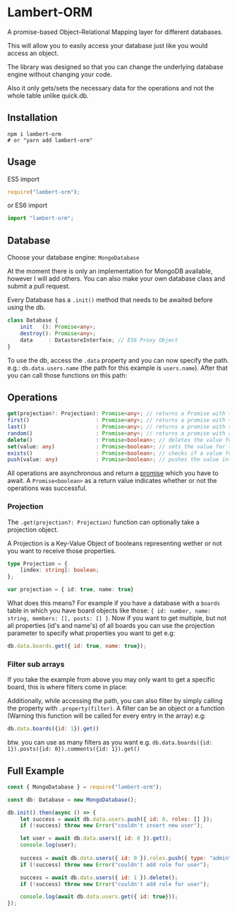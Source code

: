 # Lambert-ORM
A promise-based Object–Relational Mapping layer for different databases.

This will allow you to easily access your database just like you would access an object.

The library was designed so that you can change the underlying database engine without changing your code.

Also it only gets/sets the necessary data for the operations and not the whole table unlike quick.db.

## Installation
```
npm i lambert-orm
# or "yarn add lambert-orm"
```

## Usage
ES5 import

```js
require("lambert-orm");
```
or ES6 import

```js
import "lambert-orm";
```

## Database
Choose your database engine: ``MongoDatabase``

At the moment there is only an implementation for MongoDB available, however I will add others.
You can also make your own database class and submit a pull request.

Every Database has a ``.init()`` method that needs to be awaited before using the db.
```ts
class Database {
    init   (): Promise<any>;
    destroy(): Promise<any>;
    data     : DatastoreInterface; // ES6 Proxy Object
}
```
To use the db, access the ``.data`` property and you can now specify the path.
e.g.: ``db.data.users.name`` (the path for this example is ``users.name``).
After that you can call those functions on this path:

## Operations

```ts
get(projection?: Projection): Promise<any>; // returns a Promise with the value for this path
first()                     : Promise<any>; // returns a promise with the first entry
last()                      : Promise<any>; // returns a promise with the last entry
random()                    : Promise<any>; // returns a promise with a random entry 
delete()                    : Promise<boolean>; // deletes the value for this path
set(value: any)             : Promise<boolean>; // sets the value for this path
exists()                    : Promise<boolean>; // checks if a value for this path exists
push(value: any)            : Promise<boolean>; // pushes the value into the array for this path
```
All operations are asynchronous and return a [promise](https://developer.mozilla.org/docs/Web/JavaScript/Reference/Global_Objects/Promise) which you have to await.
A ``Promise<boolean>`` as a return value indicates whether or not the operations was successful.

### Projection
The ``.get(projection?: Projection)`` function can optionally take a projection object.

A Projection is a Key-Value Object of booleans representing wether or not you want to receive those properties. 
```ts
type Projection = {
    [index: string]: boolean;
};

var projection = { id: true, name: true}
```

What does this means? For example if you have a database with a ``boards`` table in which you have board objects like those: ``{ id: number, name: string, members: [], posts: [] }``. Now if you want to get multiple, but not all properties (id's and name's) of all boards you can use the projection parameter to specify what properties you want to get e.g:
```js
db.data.boards.get({ id: true, name: true});
```

### Filter sub arrays

If you take the example from above you may only want to get a specific board, this is where filters come in place:

Additionally, while accessing the path, you can also filter by simply calling the property with ``.property(filter)``.
A filter can be an object or a function (Warning this function will be called for every entry in the array) e.g:
```js
db.data.boards({id: 1}).get()
```
btw. you can use as many filters as you want e.g. ``db.data.boards({id: 1}).posts({id: 0}).comments({id: 1}).get()``

## Full Example
```js
const { MongoDatabase } = require("lambert-orm");

const db: Database = new MongoDatabase();

db.init().then(async () => {
	let success = await db.data.users.push({ id: 0, roles: [] });
	if (!success) throw new Error("couldn't insert new user");

	let user = await db.data.users({ id: 0 }).get();
	console.log(user);
	
	success = await db.data.users({ id: 0 }).roles.push({ type: "admin", name: "hey", permissions: 2 });
	if (!success) throw new Error("couldn't add role for user");

	success = await db.data.users({ id: 1 }).delete();
	if (!success) throw new Error("couldn't add role for user");

	console.log(await db.data.users.get({ id: true}));
});
```
